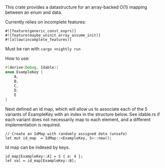 This crate provides a datastructure for an array-backed O(1) mapping between an enum and data.

Currently relies on incomplete features:
```
#![feature(generic_const_exprs)]
#![feature(maybe_uninit_array_assume_init)]
#![allow(incomplete_features)]
```

Must be ran with `cargo +nightly run`

How to use:

``` main.rs
#[derive(Debug, Idable)]
enum ExampleKey {
    A,
    B,
    C,
    D,
    E
}
``` 

Next defined an id map, which will allow us to associate each of the 5 variants of ExampleKey with an index in the structure below. See idable.rs if each variant does not necessarily map to each element, and a different implementation is required.
```
// Create an IdMap with randomly assigned data (unsafe)
let mut id_map  = IdMap::<ExampleKey, S>::new();
```

Id map can be indexed by keys.
```
id_map[ExampleKey::A] = S { a: 4 };
let val = id_map[ExampleKey::B];
```